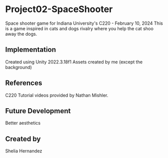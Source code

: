# Project02-SpaceShooter

Space shooter game for Indiana University's C220 - February 10, 2024 
This is a game inspired in cats and dogs rivalry where you help the cat shoo away the dogs. 
## Implementation
Created using Unity 2022.3.18f1
Assets created by me (except the background)
## References
C220 Tutorial videos provided by Nathan Mishler. 
## Future Development
Better aesthetics
## Created by
Shelia Hernandez
